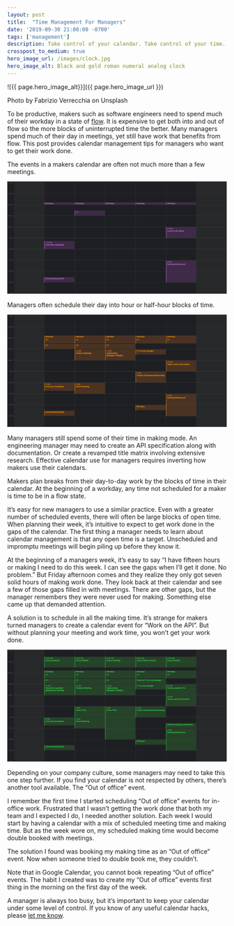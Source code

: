 ```yaml
---
layout: post
title:  "Time Management For Managers"
date: '2019-09-30 21:00:00 -0700'
tags: ['management']
description: Take control of your calendar. Take control of your time.
crosspost_to_medium: true
hero_image_url: /images/clock.jpg
hero_image_alt: Black and gold roman numeral analog clock
---
```


![{{ page.hero_image_alt}}]({{ page.hero_image_url }})
<p class="caption">Photo by Fabrizio Verrecchia on Unsplash</p>

To be productive, makers such as software engineers need to spend much of their workday in a state of [flow](https://en.wikipedia.org/wiki/Flow_(psychology)). It is expensive to get both into and out of flow so the more blocks of uninterrupted time the better. Many managers spend much of their day in meetings, yet still have work that benefits from flow. This post provides calendar management tips for managers who want to get their work done.

The events in a makers calendar are often not much more than a few meetings.


![Maker's Calendar](/images/makers-calendar.jpg)


Managers often schedule their day into hour or half-hour blocks of time.


![Manager's calendar without focus time](/images/managers-calendar-1.jpg)


Many managers still spend some of their time in making mode. An engineering manager may need to create an API specification along with documentation. Or create a revamped title matrix involving extensive research. Effective calendar use for managers requires inverting how makers use their calendars.

Makers plan breaks from their day-to-day work by the blocks of time in their calendar. At the beginning of a workday, any time not scheduled for a maker is time to be in a flow state.

It’s easy for new managers to use a similar practice. Even with a greater number of scheduled events, there will often be large blocks of open time. When planning their week, it’s intuitive to expect to get work done in the gaps of the calendar. The first thing a manager needs to learn about calendar management is that any open time is a target. Unscheduled and impromptu meetings will begin piling up before they know it.

At the beginning of a managers week, it’s easy to say “I have fifteen hours or making I need to do this week. I can see the gaps when I’ll get it done. No problem.” But Friday afternoon comes and they realize they only got seven solid hours of making work done. They look back at their calendar and see a few of those gaps filled in with meetings. There are other gaps, but the manager remembers they were never used for making. Something else came up that demanded attention.

A solution is to schedule in all the making time. It’s strange for makers turned managers to create a calendar event for “Work on the API”. But without planning your meeting and work time, you won’t get your work done.


![Manager's calendar with focus time](/images/managers-calendar-2.jpg)


Depending on your company culture, some managers may need to take this one step further. If you find your calendar is not respected by others, there’s another tool available. The “Out of office” event.

I remember the first time I started scheduling “Out of office” events for in-office work. Frustrated that I wasn’t getting the work done that both my team and I expected I do, I needed another solution. Each week I would start by having a calendar with a mix of scheduled meeting time and making time. But as the week wore on, my scheduled making time would become double booked with meetings.

The solution I found was booking my making time as an “Out of office” event. Now when someone tried to double book me, they couldn’t.

Note that in Google Calendar, you cannot book repeating “Out of office” events. The habit I created was to create my “Out of office” events first thing in the morning on the first day of the week.

A manager is always too busy, but it’s important to keep your calendar under some level of control. If you know of any useful calendar hacks, please [let me know](/contact).